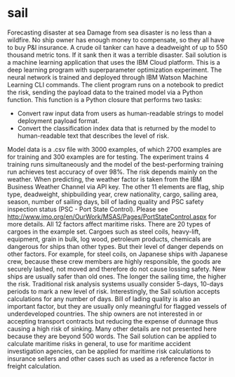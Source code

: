 # sail
Forecasting disaster at sea
Damage from sea disaster is no less than a wildfire. No ship owner has enough money to compensate, so they all have to buy P&I insurance. A crude oil tanker can have a deadweight of up to 550 thousand metric tons. If it sank then it was a terrible disaster.
Sail solution is a machine learning application that uses the IBM Cloud platform. This is a deep learning program with superparameter optimization experiment. The neural network is trained and deployed through IBM Watson Machine Learning CLI commands. The client program runs on a notebook to predict the risk, sending the payload data to the trained model via a Python function. This function is a Python closure that performs two tasks:
- Convert raw input data from users as human-readable strings to model deployment payload format.
- Convert the classification index data that is returned by the model to human-readable text that describes the level of risk.

Model data is a .csv file with 3000 examples, of which 2700 examples are for training and 300 examples are for testing. The experiment trains 4 training runs simultaneously and the model of the best-performing training run achieves test accuracy of over 98%.
The risk depends mainly on the weather. When predicting, the weather factor is taken from the IBM Business Weather Channel via API key. The other 11 elements are flag, ship type, deadweight, shipbuilding year, crew nationality, cargo, sailing area, season, number of sailing days, bill of lading quality and PSC safety inspection status (PSC - Port State Control). Please see http://www.imo.org/en/OurWork/MSAS/Pages/PortStateControl.aspx for more details.
All 12 factors affect maritime risks. There are 20 types of cargoes in the example set. Cargoes such as steel coils, heavy-lift, equipment, grain in bulk, log wood, petroleum products, chemicals are dangerous for ships than other types. But their level of danger depends on other factors. For example, for steel coils, on Japanese ships with Japanese crew, because these crew members are highly responsible, the goods are securely lashed, not moved and therefore do not cause lossing safety. New ships are usually safer than old ones. The longer the sailing time, the higher the risk. Traditional risk analysis systems usually consider 5-days, 10-days periods to mark a new level of risk. Interestingly, the Sail solution accepts calculations for any number of days. Bill of lading quality is also an important factor, but they are usually only meaningful for flagged vessels of underdeveloped countries. The ship owners are not interested in or accepting transport contracts but reducing the expense of dunnage thus causing a high risk of sinking. Many other details are not presented here because they are beyond 500 words.
The Sail solution can be applied to calculate maritime risks in general, to use for maritime accident investigation agencies, can be applied for maritime risk calculations to insurance sellers and other cases such as used as a reference factor in freight calculation.
